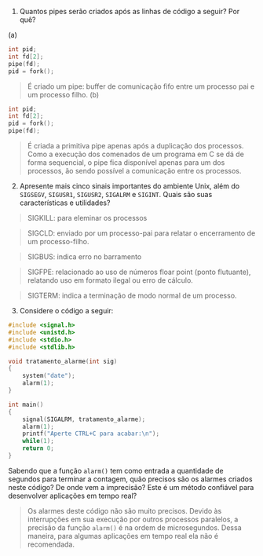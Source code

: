 1. Quantos pipes serão criados após as linhas de código a seguir? Por quê?

(a)
```C
int pid;
int fd[2];
pipe(fd);
pid = fork();
```
> É criado um pipe: buffer de comunicação fifo entre um processo pai e um processo filho.
(b)
```C
int pid;
int fd[2];
pid = fork();
pipe(fd);
```
> É criada a primitiva pipe apenas após a duplicação dos processos. Como a execução dos comenados de um programa em C se dá de forma sequencial, o pipe fica disponível apenas para um dos processos, ão sendo possível a comunicação entre os processos.

2. Apresente mais cinco sinais importantes do ambiente Unix, além do `SIGSEGV`, `SIGUSR1`, `SIGUSR2`, `SIGALRM` e `SIGINT`. Quais são suas características e utilidades?
> SIGKILL: para eleminar os processos

> SIGCLD: enviado por um processo-pai para relatar o encerramento de um processo-filho.

> SIGBUS: indica erro no barramento

> SIGFPE: relacionado ao uso de números floar point (ponto flutuante), relatando uso em formato ilegal ou erro de cálculo.

> SIGTERM: indica a terminação de modo normal de um processo.

3. Considere o código a seguir:

```C
#include <signal.h>
#include <unistd.h>
#include <stdio.h>
#include <stdlib.h>

void tratamento_alarme(int sig)
{
	system("date");
	alarm(1);
}

int main()
{
	signal(SIGALRM, tratamento_alarme);
	alarm(1);
	printf("Aperte CTRL+C para acabar:\n");
	while(1);
	return 0;
}
```

Sabendo que a função `alarm()` tem como entrada a quantidade de segundos para terminar a contagem, quão precisos são os alarmes criados neste código? De onde vem a imprecisão? Este é um método confiável para desenvolver aplicações em tempo real?

> Os alarmes deste código não são muito precisos. Devido às interrupções em sua execução por outros processos paralelos, a precisão da função `alarm()` é na ordem de microsegundos. Dessa maneira, para algumas aplicações em tempo real ela não é recomendada.

